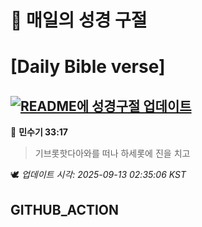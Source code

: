 # 🙏 매일의 성경 구절
# [Daily Bible verse]
## [![README에 성경구절 업데이트](https://github.com/DONGSUKA/first_test/actions/workflows/update-readme-bible.yml/badge.svg)](https://github.com/DONGSUKA/first_test/actions/workflows/update-readme-bible.yml)
<!-- START_BIBLE_VERSE -->
📖 **민수기 33:17**
> 기브롯핫다아와를 떠나 하세롯에 진을 치고

🕊️ _업데이트 시각: 2025-09-13 02:35:06 KST_
  <!-- END_BIBLE_VERSE -->
## GITHUB_ACTION

